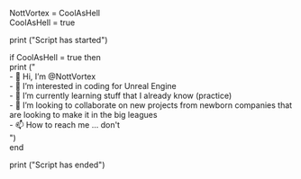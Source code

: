 NottVortex = CoolAsHell              
CoolAsHell = true

print ("Script has started")

if CoolAsHell = true then                                
      print ("                                   
      - 👋 Hi, I’m @NottVortex                            
      - 👀 I’m interested in coding for Unreal Engine                             
      - 🌱 I’m currently learning stuff that I already know (practice)                                   
      - 💞️ I’m looking to collaborate on new projects from newborn companies that are looking to make it in the big leagues                           
      - 📫 How to reach me ... don't                           
      ")                             
end                               

print ("Script has ended")
